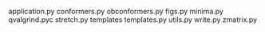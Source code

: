 application.py
conformers.py
obconformers.py
figs.py
minima.py
qvalgrind.pyc
stretch.py
templates
templates.py
utils.py
write.py
zmatrix.py
